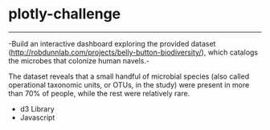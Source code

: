 # plotly-challenge
---

-Build an interactive dashboard exploring the provided dataset (http://robdunnlab.com/projects/belly-button-biodiversity/), which catalogs the microbes that colonize human navels.-

The dataset reveals that a small handful of microbial species (also called operational taxonomic units, or OTUs, in the study) were present in more than 70% of people, while the rest were relatively rare.

- d3 Library
- Javascript
